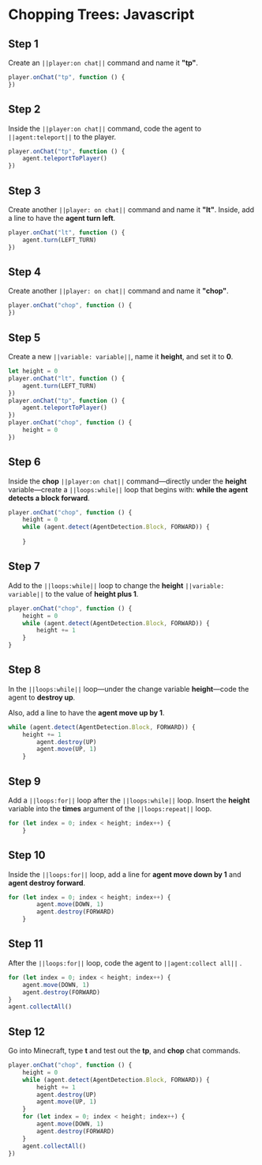 # Chopping Trees: Javascript

## Step 1

Create an ``||player:on chat||`` command and name it **"tp"**.

```javascript
player.onChat("tp", function () {
})
```

## Step 2

Inside the ``||player:on chat||`` command, code the agent to ``||agent:teleport||`` to the player.

```javascript
player.onChat("tp", function () {
    agent.teleportToPlayer()
})
```

## Step 3

Create another ``||player: on chat||`` command and name it **"lt"**.
Inside, add a line to have the **agent turn left**.

```javascript
player.onChat("lt", function () {
    agent.turn(LEFT_TURN)
})
```

## Step 4

Create another ``||player: on chat||`` command and name it **"chop"**.

```javascript
player.onChat("chop", function () {
})
```

## Step 5

Create a new ``||variable: variable||``, name it **height**, and set it to **0**.

```javascript
let height = 0
player.onChat("lt", function () {
    agent.turn(LEFT_TURN)
})
player.onChat("tp", function () {
    agent.teleportToPlayer()
})
player.onChat("chop", function () {
    height = 0
})
```

## Step 6

Inside the **chop** ``||player:on chat||`` command—directly under the **height** variable—create a ``||loops:while||`` loop that begins with: **while the agent detects a block forward**.

```javascript
player.onChat("chop", function () {
    height = 0
    while (agent.detect(AgentDetection.Block, FORWARD)) {
    	
    }
```

## Step 7

Add to the ``||loops:while||`` loop to change the **height** ``||variable: variable||`` to the value of **height plus 1**.

```javascript
player.onChat("chop", function () {
    height = 0
    while (agent.detect(AgentDetection.Block, FORWARD)) {
        height += 1
    }
}
```

## Step 8

In the ``||loops:while||`` loop—under the change variable **height**—code the agent to  **destroy up**. 

Also, add a line to have the **agent move up by 1**.

```javascript
while (agent.detect(AgentDetection.Block, FORWARD)) {
    height += 1
        agent.destroy(UP)
        agent.move(UP, 1)
    }
```

## Step 9

Add a ``||loops:for||`` loop  after the ``||loops:while||`` loop. Insert the **height** variable into the **times** argument of the ``||loops:repeat||`` loop.

```javascript
for (let index = 0; index < height; index++) {
    } 
```

## Step 10

Inside the ``||loops:for||`` loop,  add a line for **agent move down by 1** and **agent destroy forward**.

```javascript
for (let index = 0; index < height; index++) {
        agent.move(DOWN, 1)
        agent.destroy(FORWARD)
    }
```

## Step 11

After the ``||loops:for||`` loop, code the agent to ``||agent:collect all||`` .

```javascript
for (let index = 0; index < height; index++) {
    agent.move(DOWN, 1)
    agent.destroy(FORWARD)
}
agent.collectAll()
```

## Step 12

Go into Minecraft, type **t** and test out the **tp**, and **chop** chat commands. 

```javascript
player.onChat("chop", function () {
    height = 0
    while (agent.detect(AgentDetection.Block, FORWARD)) {
        height += 1
        agent.destroy(UP)
        agent.move(UP, 1)
    }
    for (let index = 0; index < height; index++) {
        agent.move(DOWN, 1)
        agent.destroy(FORWARD)
    }
    agent.collectAll()
})
```
